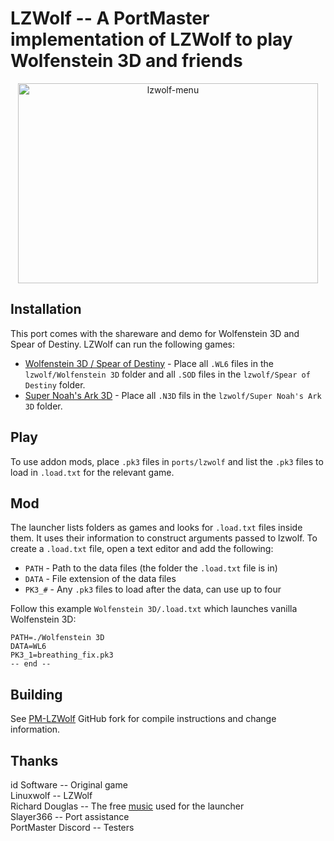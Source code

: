 # LZWolf -- A PortMaster implementation of LZWolf to play Wolfenstein 3D and friends
<div align="center">
  <img src="https://github.com/user-attachments/assets/7c94dfb7-b86a-421a-bd26-142900204663" alt="lzwolf-menu" width="480" height="320"/>
</div>

## Installation
This port comes with the shareware and demo for Wolfenstein 3D and Spear of Destiny. LZWolf can run the following games:

- [Wolfenstein 3D / Spear of Destiny](https://www.gog.com/en/game/wolfenstein_3d) - Place all `.WL6` files in the `lzwolf/Wolfenstein 3D` folder and all `.SOD` files in the `lzwolf/Spear of Destiny` folder.
- [Super Noah's Ark 3D](https://wisdomtree.itch.io/s3dna) - Place all `.N3D` fils in the `lzwolf/Super Noah's Ark 3D` folder.

## Play
To use addon mods, place `.pk3` files in `ports/lzwolf` and list the `.pk3` files to load in `.load.txt` for the relevant game.

## Mod
The launcher lists folders as games and looks for `.load.txt` files inside them. It uses their information to construct arguments passed to lzwolf. To create a `.load.txt` file, open a text editor and add the following:

- `PATH` - Path to the data files (the folder the `.load.txt` file is in)
- `DATA` - File extension of the data files
- `PK3_#` - Any `.pk3` files to load after the data, can use up to four

Follow this example `Wolfenstein 3D/.load.txt` which launches vanilla Wolfenstein 3D:

```
PATH=./Wolfenstein 3D
DATA=WL6
PK3_1=breathing_fix.pk3
-- end --
```

## Building
See [PM-LZWolf](https://github.com/JeodC/pm-lzwolf) GitHub fork for compile instructions and change information.

## Thanks
id Software -- Original game  
Linuxwolf -- LZWolf  
Richard Douglas -- The free [music](https://richdouglasmusic.bandcamp.com/album/wolfenstein-symphony-music-inspired-by-wolfenstein-3d) used for the launcher  
Slayer366 -- Port assistance  
PortMaster Discord -- Testers
